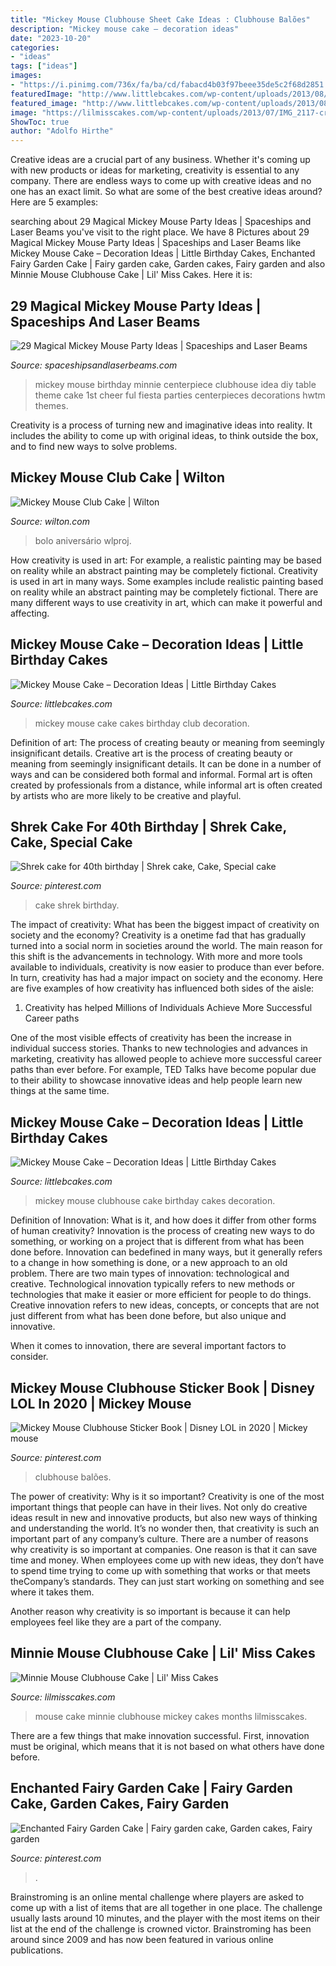 ```yaml
---
title: "Mickey Mouse Clubhouse Sheet Cake Ideas : Clubhouse Balões"
description: "Mickey mouse cake – decoration ideas"
date: "2023-10-20"
categories:
- "ideas"
tags: ["ideas"]
images:
- "https://i.pinimg.com/736x/fa/ba/cd/fabacd4b03f97beee35de5c2f68d2851.jpg"
featuredImage: "http://www.littlebcakes.com/wp-content/uploads/2013/08/Mickey-Mouse-Cakes-Pictures.jpg"
featured_image: "http://www.littlebcakes.com/wp-content/uploads/2013/08/Mickey-Mouse-Cakes-Pictures.jpg"
image: "https://lilmisscakes.com/wp-content/uploads/2013/07/IMG_2117-crop.jpg"
ShowToc: true
author: "Adolfo Hirthe"
---
```



Creative ideas are a crucial part of any business. Whether it's coming up with new products or ideas for marketing, creativity is essential to any company. There are endless ways to come up with creative ideas and no one has an exact limit. So what are some of the best creative ideas around? Here are 5 examples: 

	

		
searching about 29 Magical Mickey Mouse Party Ideas | Spaceships and Laser Beams you've visit to the right place. We have 8 Pictures about 29 Magical Mickey Mouse Party Ideas | Spaceships and Laser Beams like Mickey Mouse Cake – Decoration Ideas | Little Birthday Cakes, Enchanted Fairy Garden Cake | Fairy garden cake, Garden cakes, Fairy garden and also Minnie Mouse Clubhouse Cake | Lil&#039; Miss Cakes. Here it is:
		
    
## 29 Magical Mickey Mouse Party Ideas | Spaceships And Laser Beams

<img loading=lazy src="http://spaceshipsandlaserbeams.com/wp-content/uploads/2016/02/13-Mickey-Mouse-Centerpiece-Idea.jpg" onerror="this.onerror=null;this.src='https://tse4.mm.bing.net/th?id=OIP.vjoXcgXWTEK3-QNmBJlt3wHaLH&amp;pid=15.1';" alt="29 Magical Mickey Mouse Party Ideas | Spaceships and Laser Beams">

_Source: spaceshipsandlaserbeams.com_

>mickey mouse birthday minnie centerpiece clubhouse idea diy table theme cake 1st cheer ful fiesta parties centerpieces decorations hwtm themes. 

	

Creativity is a process of turning new and imaginative ideas into reality. It includes the ability to come up with original ideas, to think outside the box, and to find new ways to solve problems.

    
## Mickey Mouse Club Cake | Wilton

<img loading=lazy src="https://www.wilton.com/dw/image/v2/AAWA_PRD/on/demandware.static/-/Sites-wilton-project-master/default/dwcdb064a5/images/project/WLPROJ-8661/MiTrTaFe39834.jpg?sw=1000&amp;sh=1000&amp;sm=fit" onerror="this.onerror=null;this.src='https://tse4.mm.bing.net/th?id=OIP.wsrZAfKWBjhoSEziHcKppQHaHa&amp;pid=15.1';" alt="Mickey Mouse Club Cake | Wilton">

_Source: wilton.com_

>bolo aniversário wlproj. 

	

How creativity is used in art: For example, a realistic painting may be based on reality while an abstract painting may be completely fictional.
Creativity is used in art in many ways. Some examples include realistic painting based on reality while an abstract painting may be completely fictional. There are many different ways to use creativity in art, which can make it powerful and affecting.

    
## Mickey Mouse Cake – Decoration Ideas | Little Birthday Cakes

<img loading=lazy src="http://www.littlebcakes.com/wp-content/uploads/2013/08/Mickey-Mouse-Cakes-Pictures.jpg" onerror="this.onerror=null;this.src='https://tse2.mm.bing.net/th?id=OIP.zTaQK4fw9DTssGaz4b5uCQHaIa&amp;pid=15.1';" alt="Mickey Mouse Cake – Decoration Ideas | Little Birthday Cakes">

_Source: littlebcakes.com_

>mickey mouse cake cakes birthday club decoration. 

	

Definition of art: The process of creating beauty or meaning from seemingly insignificant details.
Creative art is the process of creating beauty or meaning from seemingly insignificant details. It can be done in a number of ways and can be considered both formal and informal. Formal art is often created by professionals from a distance, while informal art is often created by artists who are more likely to be creative and playful.

    
## Shrek Cake For 40th Birthday | Shrek Cake, Cake, Special Cake

<img loading=lazy src="https://i.pinimg.com/736x/f0/5d/4a/f05d4a16a46e3316393dad127435e93c--shrek-cake-th-birthday.jpg" onerror="this.onerror=null;this.src='https://tse3.mm.bing.net/th?id=OIP.VDPQGiUC3wg5nhuhKwfRzQHaJ6&amp;pid=15.1';" alt="Shrek cake for 40th birthday | Shrek cake, Cake, Special cake">

_Source: pinterest.com_

>cake shrek birthday. 

	

The impact of creativity: What has been the biggest impact of creativity on society and the economy?
Creativity is a onetime fad that has gradually turned into a social norm in societies around the world. The main reason for this shift is the advancements in technology. With more and more tools available to individuals, creativity is now easier to produce than ever before. In turn, creativity has had a major impact on society and the economy. Here are five examples of how creativity has influenced both sides of the aisle:
1) Creativity has helped Millions of Individuals Achieve More Successful Career paths

One of the most visible effects of creativity has been the increase in individual success stories. Thanks to new technologies and advances in marketing, creativity has allowed people to achieve more successful career paths than ever before. For example, TED Talks have become popular due to their ability to showcase innovative ideas and help people learn new things at the same time.

    
## Mickey Mouse Cake – Decoration Ideas | Little Birthday Cakes

<img loading=lazy src="http://www.littlebcakes.com/wp-content/uploads/2013/08/Mickey-Mouse-Clubhouse-Cake.jpg" onerror="this.onerror=null;this.src='https://tse3.mm.bing.net/th?id=OIP.KcRbZYXTeW4ysByzBmIwTQHaJ4&amp;pid=15.1';" alt="Mickey Mouse Cake – Decoration Ideas | Little Birthday Cakes">

_Source: littlebcakes.com_

>mickey mouse clubhouse cake birthday cakes decoration. 

	

Definition of Innovation: What is it, and how does it differ from other forms of human creativity?
Innovation is the process of creating new ways to do something, or working on a project that is different from what has been done before. Innovation can bedefined in many ways, but it generally refers to a change in how something is done, or a new approach to an old problem. 
There are two main types of innovation: technological and creative. Technological innovation typically refers to new methods or technologies that make it easier or more efficient for people to do things. Creative innovation refers to new ideas, concepts, or concepts that are not just different from what has been done before, but also unique and innovative. 

When it comes to innovation, there are several important factors to consider.

    
## Mickey Mouse Clubhouse Sticker Book | Disney LOL In 2020 | Mickey Mouse

<img loading=lazy src="https://i.pinimg.com/736x/fa/ba/cd/fabacd4b03f97beee35de5c2f68d2851.jpg" onerror="this.onerror=null;this.src='https://tse3.mm.bing.net/th?id=OIP.79BmPtdwI5YC-WPhe6nltwHaKS&amp;pid=15.1';" alt="Mickey Mouse Clubhouse Sticker Book | Disney LOL in 2020 | Mickey mouse">

_Source: pinterest.com_

>clubhouse balões. 

	

The power of creativity: Why is it so important?
Creativity is one of the most important things that people can have in their lives. Not only do creative ideas result in new and innovative products, but also new ways of thinking and understanding the world. It’s no wonder then, that creativity is such an important part of any company’s culture.
There are a number of reasons why creativity is so important at companies. One reason is that it can save time and money. When employees come up with new ideas, they don’t have to spend time trying to come up with something that works or that meets theCompany’s standards. They can just start working on something and see where it takes them.

Another reason why creativity is so important is because it can help employees feel like they are a part of the company.

    
## Minnie Mouse Clubhouse Cake | Lil&#039; Miss Cakes

<img loading=lazy src="https://lilmisscakes.com/wp-content/uploads/2013/07/IMG_2117-crop.jpg" onerror="this.onerror=null;this.src='https://tse3.mm.bing.net/th?id=OIP.6LFpsdA_iZ4nr2KpHobqfwHaKJ&amp;pid=15.1';" alt="Minnie Mouse Clubhouse Cake | Lil&#039; Miss Cakes">

_Source: lilmisscakes.com_

>mouse cake minnie clubhouse mickey cakes months lilmisscakes. 

	

There are a few things that make innovation successful. First, innovation must be original, which means that it is not based on what others have done before.

    
## Enchanted Fairy Garden Cake | Fairy Garden Cake, Garden Cakes, Fairy Garden

<img loading=lazy src="https://i.pinimg.com/originals/5a/99/32/5a99320aaa065e4de8384aaa2be8b7bc.jpg" onerror="this.onerror=null;this.src='https://tse3.mm.bing.net/th?id=OIP.zOxuKF1mjF9c99oHyDddzQHaJ3&amp;pid=15.1';" alt="Enchanted Fairy Garden Cake | Fairy garden cake, Garden cakes, Fairy garden">

_Source: pinterest.com_

>. 

	

Brainstroming is an online mental challenge where players are asked to come up with a list of items that are all together in one place. The challenge usually lasts around 10 minutes, and the player with the most items on their list at the end of the challenge is crowned victor. Brainstroming has been around since 2009 and has now been featured in various online publications.

